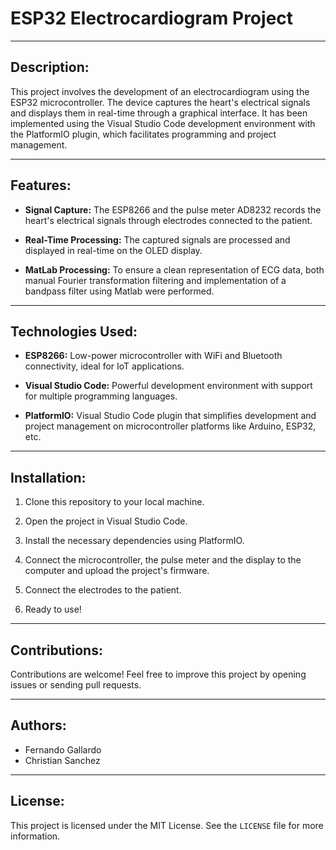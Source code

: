 # ESP32 Electrocardiogram Project

---

## Description:

This project involves the development of an electrocardiogram using the ESP32 microcontroller. The device captures the heart's electrical signals and displays them in real-time through a graphical interface. It has been implemented using the Visual Studio Code development environment with the PlatformIO plugin, which facilitates programming and project management.

---

## Features:

- **Signal Capture:** The ESP8266 and the pulse meter AD8232 records the heart's electrical signals through electrodes connected to the patient.

- **Real-Time Processing:** The captured signals are processed and displayed in real-time on the OLED display.

- **MatLab Processing:** To ensure a clean representation of ECG data, both manual Fourier transformation filtering and implementation of a bandpass filter using Matlab were performed.

---

## Technologies Used:

- **ESP8266:** Low-power microcontroller with WiFi and Bluetooth connectivity, ideal for IoT applications.

- **Visual Studio Code:** Powerful development environment with support for multiple programming languages.

- **PlatformIO:** Visual Studio Code plugin that simplifies development and project management on microcontroller platforms like Arduino, ESP32, etc.

---

## Installation:

1. Clone this repository to your local machine.

2. Open the project in Visual Studio Code.

3. Install the necessary dependencies using PlatformIO.

4. Connect the microcontroller, the pulse meter and the display to the computer and upload the project's firmware.

5. Connect the electrodes to the patient.

6. Ready to use!

---

## Contributions:

Contributions are welcome! Feel free to improve this project by opening issues or sending pull requests.

---

## Authors:

- Fernando Gallardo
- Christian Sanchez

---

## License:

This project is licensed under the MIT License. See the `LICENSE` file for more information.
